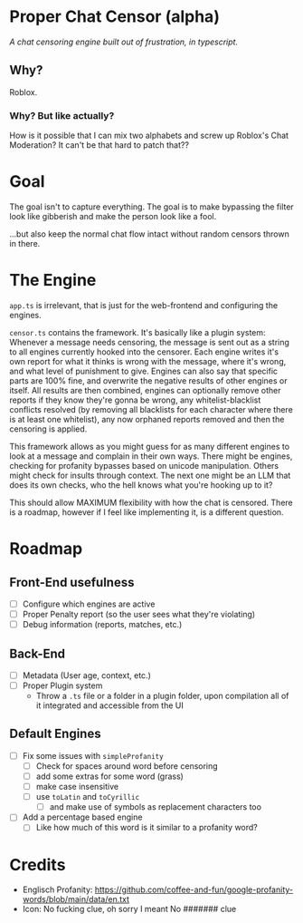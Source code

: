 # Proper Chat Censor (alpha)
*A chat censoring engine built out of frustration, in typescript.*

## Why?
Roblox.

### Why? But like actually?
How is it possible that I can mix two alphabets and screw up Roblox's Chat Moderation? It can't be that hard to patch that??

# Goal
The goal isn't to capture everything. The goal is to make bypassing the filter look like gibberish and make the person look like a fool.

...but also keep the normal chat flow intact without random censors thrown in there.

# The Engine
`app.ts` is irrelevant, that is just for the web-frontend and configuring the engines.

`censor.ts` contains the framework. It's basically like a plugin system: Whenever a message needs censoring, the message is sent out as a string to all engines currently hooked into the censorer. Each engine writes it's own report for what it thinks is wrong with the message, where it's wrong, and what level of punishment to give. Engines can also say that specific parts are 100% fine, and overwrite the negative results of other engines or itself. All results are then combined, engines can optionally remove other reports if they know they're gonna be wrong, any whitelist-blacklist conflicts resolved (by removing all blacklists for each character where there is at least one whitelist), any now orphaned reports removed and then the censoring is applied.

This framework allows as you might guess for as many different engines to look at a message and complain in their own ways. There might be engines, checking for profanity bypasses based on unicode manipulation. Others might check for insults through context. The next one might be an LLM that does its own checks, who the hell knows what you're hooking up to it?

This should allow MAXIMUM flexibility with how the chat is censored. There is a roadmap, however if I feel like implementing it, is a different question.

# Roadmap
## Front-End usefulness
- [ ] Configure which engines are active
- [ ] Proper Penalty report (so the user sees what they're violating)
- [ ] Debug information (reports, matches, etc.)

## Back-End
- [ ] Metadata (User age, context, etc.)
- [ ] Proper Plugin system
  - Throw a `.ts` file or a folder in a plugin folder, upon compilation all of it integrated and accessible from the UI

## Default Engines
- [ ] Fix some issues with `simpleProfanity`
  - [ ] Check for spaces around word before censoring
  - [ ] add some extras for some word (grass)
  - [ ] make case insensitive
  - [ ] use `toLatin` and `toCyrillic`
    - [ ] and make use of symbols as replacement characters too
- [ ] Add a percentage based engine
  - [ ] Like how much of this word is it similar to a profanity word?

# Credits
- Englisch Profanity: https://github.com/coffee-and-fun/google-profanity-words/blob/main/data/en.txt
- Icon: No fucking clue, oh sorry I meant No \#\#\#\#\#\#\# clue